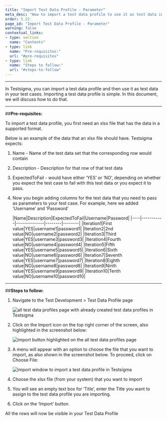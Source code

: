 ```yaml
---
title: "Import Test Data Profile - Parameter"
meta_desc: "How to import a test data profile to use it as test data in a test case in Testsigma."
order: 5.22
page_id: "Import Test Data Profile - Parameter"
warning: false
contextual_links:
- type: section
  name: "Contents"
- type: link
  name: "Pre-requisites:"
  url: "#pre-requisites"
- type: link
  name: "Steps to follow:"
  url: "#steps-to-follow"
---
```


---

In Testsigma, you can import a test data profile and then use it as test data in your test cases. Importing a test data profile is simple. In this document, we will discuss how to do that.

---
##**Pre-requisites:**

To import a test data profile, you first need an xlsx file that has the data in a supported format. 

Below is an example of the data that an xlsx file should have. Testsigma expects:
1. Name - Name of the test data set that the corresponding row would contain
2. Description - Description for that row of that test data
3. ExpectedToFail - would have either ‘YES’ or ‘NO’, depending on whether you expect the test case to fail with this test data or you expect it to pass.
4. Now you begin adding columns for the test data that you need to pass as parameters to your test case. For example, here we added ‘Username’ and ‘Password’

   |Name|Description|ExpectedToFail|Username|Password|
|----|-----------|--------------|--------|--------|
|Iteration1|First value|YES|username1|password1|
|Iteration2|2nd value|NO|username2|password2|
|Iteration3|Third value|YES|username3|password3|
|Iteration4|Fourth value|NO|username4|password4|
|Iteration5|Fifth value|YES|username5|password5|
|Iteration6|Sixth value|NO|username6|password6|
|Iteration7|Seventh value|YES|username7|password7|
|Iteration8|Eighth value|NO|username8|password8|
|Iteration9|Ninth value|YES|username9|password9|
|Iteration10|Tenth value|NO|username10|password10|

---
##**Steps to follow:**


1. Navigate to the Test Development > Test Data Profile page

   ![all test data profiles page with already created test data profiles in Testsigma](https://docs.testsigma.com/images/import-data-profiles/all-test-data-profiles-adding-values-import.png)

2. Click on the Import icon on the top right corner of the screen, also highlighted in the screenshot below:

   ![import button highlighted on the all test data profiles page](https://docs.testsigma.com/images/import-data-profiles/all-test-data-profiles-adding-values-import-button.png)

3. A menu will appear with an option to choose the file that you want to import, as also shown in the screenshot below. To proceed, click on Choose File:

   ![import window to import a test data profile in Testsigma](https://docs.testsigma.com/images/import-data-profiles/import-window-to-import-test-data-profile.png)

4. Choose the xlsx file (from your system) that you want to import
5. You will see an empty text box for ‘Title’, enter the Title you want to assign to the test data profile you are importing.
6. Click on the ‘Import’ button.

All the rows will now be visible in your Test Data Profile





